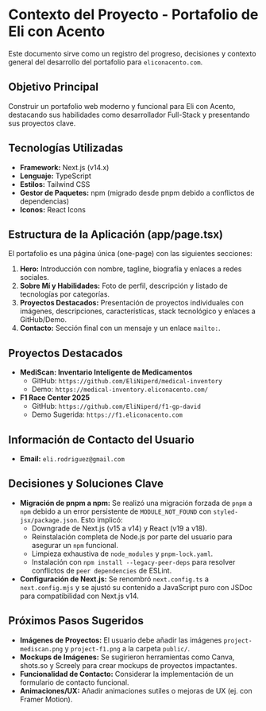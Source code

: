# Contexto del Proyecto - Portafolio de Eli con Acento

Este documento sirve como un registro del progreso, decisiones y contexto general del desarrollo del portafolio para `eliconacento.com`.

## Objetivo Principal
Construir un portafolio web moderno y funcional para Eli con Acento, destacando sus habilidades como desarrollador Full-Stack y presentando sus proyectos clave.

## Tecnologías Utilizadas
-   **Framework:** Next.js (v14.x)
-   **Lenguaje:** TypeScript
-   **Estilos:** Tailwind CSS
-   **Gestor de Paquetes:** npm (migrado desde pnpm debido a conflictos de dependencias)
-   **Iconos:** React Icons

## Estructura de la Aplicación (app/page.tsx)
El portafolio es una página única (one-page) con las siguientes secciones:
1.  **Hero:** Introducción con nombre, tagline, biografía y enlaces a redes sociales.
2.  **Sobre Mí y Habilidades:** Foto de perfil, descripción y listado de tecnologías por categorías.
3.  **Proyectos Destacados:** Presentación de proyectos individuales con imágenes, descripciones, características, stack tecnológico y enlaces a GitHub/Demo.
4.  **Contacto:** Sección final con un mensaje y un enlace `mailto:`.

## Proyectos Destacados
-   **MediScan: Inventario Inteligente de Medicamentos**
    -   GitHub: `https://github.com/EliNiperd/medical-inventory`
    -   Demo: `https://medical-inventory.eliconacento.com/`
-   **F1 Race Center 2025**
    -   GitHub: `https://github.com/EliNiperd/f1-gp-david`
    -   Demo Sugerida: `https://f1.eliconacento.com`

## Información de Contacto del Usuario
-   **Email:** `eli.rodriguez@gmail.com`

## Decisiones y Soluciones Clave
-   **Migración de pnpm a npm:** Se realizó una migración forzada de `pnpm` a `npm` debido a un error persistente de `MODULE_NOT_FOUND` con `styled-jsx/package.json`. Esto implicó:
    -   Downgrade de Next.js (v15 a v14) y React (v19 a v18).
    -   Reinstalación completa de Node.js por parte del usuario para asegurar un `npm` funcional.
    -   Limpieza exhaustiva de `node_modules` y `pnpm-lock.yaml`.
    -   Instalación con `npm install --legacy-peer-deps` para resolver conflictos de `peer dependencies` de ESLint.
-   **Configuración de Next.js:** Se renombró `next.config.ts` a `next.config.mjs` y se ajustó su contenido a JavaScript puro con JSDoc para compatibilidad con Next.js v14.

## Próximos Pasos Sugeridos
-   **Imágenes de Proyectos:** El usuario debe añadir las imágenes `project-mediscan.png` y `project-f1.png` a la carpeta `public/`.
-   **Mockups de Imágenes:** Se sugirieron herramientas como Canva, shots.so y Screely para crear mockups de proyectos impactantes.
-   **Funcionalidad de Contacto:** Considerar la implementación de un formulario de contacto funcional.
-   **Animaciones/UX:** Añadir animaciones sutiles o mejoras de UX (ej. con Framer Motion).

